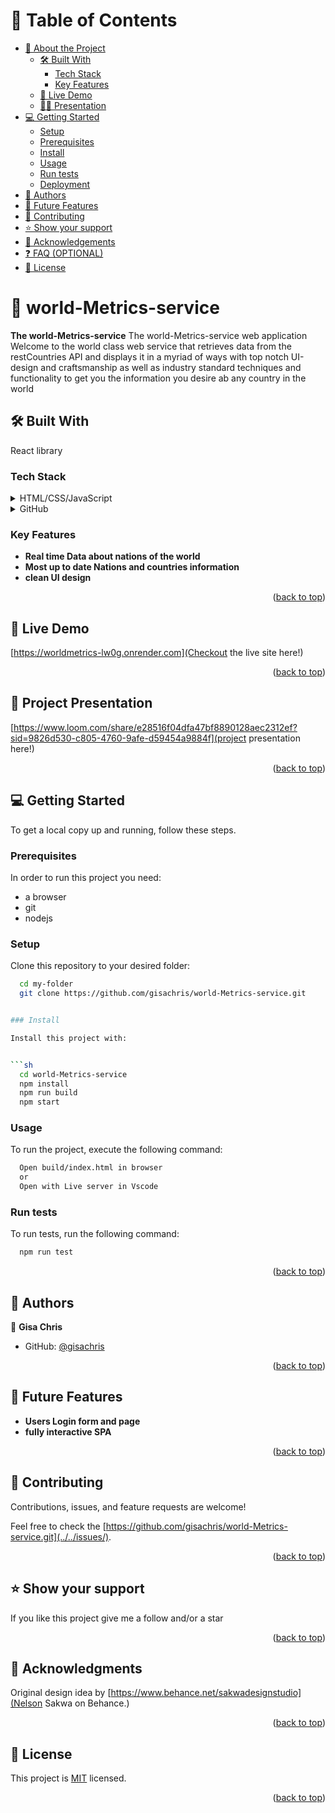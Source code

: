 # 📗 Table of Contents

- [📖 About the Project](#about-project)
  - [🛠 Built With](#built-with)
    - [Tech Stack](#tech-stack)
    - [Key Features](#key-features)
  - [🚀 Live Demo](#live-demo)
  - [👩‍💻 Presentation](#Presentation)
- [💻 Getting Started](#getting-started)
  - [Setup](#setup)
  - [Prerequisites](#prerequisites)
  - [Install](#install)
  - [Usage](#usage)
  - [Run tests](#run-tests)
  - [Deployment](#triangular_flag_on_post-deployment)
- [👥 Authors](#authors)
- [🔭 Future Features](#future-features)
- [🤝 Contributing](#contributing)
- [⭐️ Show your support](#support)
- [🙏 Acknowledgements](#acknowledgements)
- [❓ FAQ (OPTIONAL)](#faq)
- [📝 License](#license)

<!-- PROJECT DESCRIPTION -->

# 📖 world-Metrics-service <a name="about-project"></a>

**The world-Metrics-service** The world-Metrics-service web application Welcome to the world class web service that retrieves data from the restCountries API and displays it in a myriad of ways with top notch UI-design and craftsmanship as well as industry standard techniques and functionality to get you the information you desire ab any country in the world

## 🛠 Built With <a name="built-with"></a>

React library

### Tech Stack <a name="tech-stack"></a>

<details>
  <summary>HTML/CSS/JavaScript</summary>
  <ul>
    <li><a href="https://developer.mozilla.org/en-US/docs/Web/JavaScript">Javascript</a></li>
  </ul>
</details>

<details>
  <summary>GitHub</summary>
  <ul>
    <li><a href="https://github.com/">Github</a></li>
  </ul>
</details>

<!-- Features -->

### Key Features <a name="key-features"></a>

- **Real time Data about nations of the world**
- **Most up to date Nations and countries information**
- **clean UI design**

<p align="right">(<a href="#readme-top">back to top</a>)</p>

## 🚀 Live Demo <a name="live-demo"></a>

[https://worldmetrics-lw0g.onrender.com](Checkout the live site here!)

<p align="right">(<a href="#readme-top">back to top</a>)</p>

## 🚀 Project Presentation <a name="Presentation"></a>

[https://www.loom.com/share/e28516f04dfa47bf8890128aec2312ef?sid=9826d530-c805-4760-9afe-d59454a9884f](project presentation here!)

<p align="right">(<a href="#readme-top">back to top</a>)</p>

<!-- GETTING STARTED -->

## 💻 Getting Started <a name="getting-started"></a>

To get a local copy up and running, follow these steps.

### Prerequisites

In order to run this project you need:

- a browser
- git
- nodejs

### Setup

Clone this repository to your desired folder:

````sh
  cd my-folder
  git clone https://github.com/gisachris/world-Metrics-service.git


### Install

Install this project with:


```sh
  cd world-Metrics-service
  npm install
  npm run build
  npm start
````

### Usage

To run the project, execute the following command:

```sh
  Open build/index.html in browser
  or
  Open with Live server in Vscode
```

### Run tests

To run tests, run the following command:

```sh
  npm run test
```

<p align="right">(<a href="#readme-top">back to top</a>)</p>

<!-- AUTHORS -->

## 👥 Authors <a name="authors"></a>

👤 **Gisa Chris**

- GitHub: [@gisachris](https://github.com/gisachris)

<p align="right">(<a href="#readme-top">back to top</a>)</p>

<!-- FUTURE FEATURES -->

## 🔭 Future Features <a name="future-features"></a>

- **Users Login form and page**
- **fully interactive SPA**

<p align="right">(<a href="#readme-top">back to top</a>)</p>

<!-- CONTRIBUTING -->

## 🤝 Contributing <a name="contributing"></a>

Contributions, issues, and feature requests are welcome!

Feel free to check the [https://github.com/gisachris/world-Metrics-service.git](../../issues/).

<p align="right">(<a href="#readme-top">back to top</a>)</p>

<!-- SUPPORT -->

## ⭐️ Show your support <a name="support"></a>

If you like this project give me a follow and/or a star

<p align="right">(<a href="#readme-top">back to top</a>)</p>

<!-- ACKNOWLEDGEMENTS -->

## 🙏 Acknowledgments <a name="acknowledgements"></a>

Original design idea by [https://www.behance.net/sakwadesignstudio](Nelson Sakwa on Behance.)

<p align="right">(<a href="#readme-top">back to top</a>)</p>

<!-- LICENSE -->

## 📝 License <a name="license"></a>

This project is [MIT](./MIT.md) licensed.

<p align="right">(<a href="#readme-top">back to top</a>)</p>
